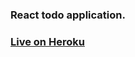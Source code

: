 ### React todo application.

### [Live on Heroku](https://whispering-island-35059.herokuapp.com/ "React Todo")



